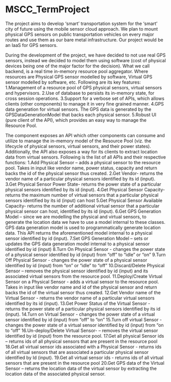 # MSCC_TermProject
The project aims to develop ‘smart’ transportation system for the ‘smart’ city of future using the mobile sensor cloud approach. We plan to mount physical GPS sensors on public transportation vehicles on every major routes and use them as our bare metal infrastructure. Our project would be an IaaS for GPS sensors. 

During the development of the project, we have decided to not use real GPS sensors, instead we decided to model them using software (cost of physical devices being one of the major factor for the decision). What we call backend, is a real time in-memory resource pool aggregator. Where resources are Physical GPS sensor modelled by software, Virtual GPS sensor modelled by software, etc. 
Following are its key features:
1.Management of a resource pool of GPS physical sensors, virtual sensors and hypervisors.
2.Use of database to persists its in-memory state, for cross session operations. 
3.Support for a verbose set of APIs, which allows clients (other components) to manage it in very fine grained manner.
4.GPS data generation for virtual sensors. The GPS data is generated by the GPSDataGenerationModel that backs each physical sensor. 
5.Robust UI (pure client of the API), which provides an easy way to manage the Resource Pool.

The component exposes an API which other components can consume and utilize to manage the in-memory model of the Resource Pool (viz. the lifecycle of physical sensors, virtual sensors, and their power states). Additionally, the API also exposes a way for its clients to extract location data from virtual sensors. Following is the list of all APIs and their respective functions:
1.Add Physical Sensor – adds a physical sensor to the resource pool. Takes in input like vendor name, power status, capacity and return backs the id of the physical sensor thus created.
2.Get Vendor- returns the vendor name of a particular physical sensors identified by its id (input).
3.Get Physical Sensor Power State- returns the power state of a particular physical sensors identified by its id (input).
4.Get Physical Sensor Capacity- returns the maximum number of virtual sensors that a particular physical sensors identified by its id (input) can host
5.Get Physical Sensor Available Capacity- returns the number of additional virtual sensor that a particular physical sensor can host, identified by its id (input).
6.Get GPS Generation Model – since we are modelling the physical and virtual sensors, to generate the location data we have to use a model internal to these classes. GPS data generation model is used to programmatically generate location data. This API returns the aforementioned model internal to a physical sensor identified by id (input).
7.Set GPS Generation Model – sets or updates the GPS data generation model internal to a physical sensor identified by id (input)
8.Turn On Physical Sensor - changes the power state of a physical sensor identified by id (input) from “off” to “idle” or “on” 
9.Turn Off Physical Sensor - changes the power state of a physical sensor identified by id (input) from “on” or “idle” to “off”
10.Discard/Delete Physical Sensor – removes the physical sensor identified by id (input) and its associated virtual sensors from the resource pool.
11.Deploy/Create Virtual Sensor on a Physical Sensor - adds a virtual sensor to the resource pool. Takes in input like vendor name and id of the physical sensor and return backs the id of the virtual sensor thus created.
12.Get Vendor name of the Virtual Sensor - returns the vendor name of a particular virtual sensors identified by its id (input).
13.Get Power Status of the Virtual Sensor - returns the power state of a particular physical sensors identified by its id (input).
14.Turn on Virtual Sensor - changes the power state of a virtual sensor identified by id (input) from “off” to “on” 
15.Turn off virtual Sensor - changes the power state of a virtual sensor identified by id (input) from “on to “off” 
16.Un-deploy/Delete Virtual Sensor- – removes the virtual sensor identified by id (input) from the resource pool.
17.Get all physical Sensor ids – returns ids of all physical sensors that are present in the resource pool
18.Get all virtual sensor ids associated with a Physical Sensor - returns ids of all virtual sensors that are associated a particular physical sensor identified by Id (input).
19.Get all virtual sensor ids - returns ids of all virtual sensors that are present in the resource pool
20.Get GPS data of the Virtual Sensor – returns the location data of the virtual sensor by extracting the location data of the associated physical sensor.



